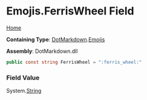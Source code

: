 # Emojis\.FerrisWheel Field

[Home](../../../README.md)

**Containing Type**: [DotMarkdown](../../README.md)\.[Emojis](../README.md)

**Assembly**: DotMarkdown\.dll

```csharp
public const string FerrisWheel = ":ferris_wheel:"
```

### Field Value

System\.[String](https://docs.microsoft.com/en-us/dotnet/api/system.string)